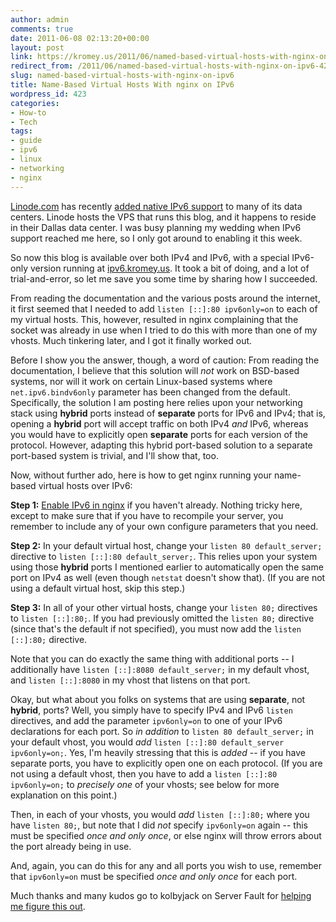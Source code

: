 ```yaml
---
author: admin
comments: true
date: 2011-06-08 02:13:20+00:00
layout: post
link: https://kromey.us/2011/06/named-based-virtual-hosts-with-nginx-on-ipv6-423.html
redirect_from: /2011/06/named-based-virtual-hosts-with-nginx-on-ipv6-423.html
slug: named-based-virtual-hosts-with-nginx-on-ipv6
title: Name-Based Virtual Hosts With nginx on IPv6
wordpress_id: 423
categories:
- How-to
- Tech
tags:
- guide
- ipv6
- linux
- networking
- nginx
---
```


[Linode.com](http://www.linode.com/?r=87f29c23fd8ce18fdc75ad888998a679311edfca) has recently [added native IPv6 support](http://blog.linode.com/2011/05/03/linode-launches-native-ipv6-support/) to many of its data centers. Linode hosts the VPS that runs this blog, and it happens to reside in their Dallas data center. I was busy planning my wedding when IPv6 support reached me here, so I only got around to enabling it this week.

So now this blog is available over both IPv4 and IPv6, with a special IPv6-only version running at [ipv6.kromey.us](http://ipv6.kromey.us/). It took a bit of doing, and a lot of trial-and-error, so let me save you some time by sharing how I succeeded.

From reading the documentation and the various posts around the internet, it first seemed that I needed to add `listen [::]:80 ipv6only=on` to each of my virtual hosts. This, however, resulted in nginx complaining that the socket was already in use when I tried to do this with more than one of my vhosts. Much tinkering later, and I got it finally worked out.

Before I show you the answer, though, a word of caution: From reading the documentation, I believe that this solution will _not_ work on BSD-based systems, nor will it work on certain Linux-based systems where `net.ipv6.bindv6only` parameter has been changed from the default. Specifically, the solution I am posting here relies upon your networking stack using **hybrid** ports instead of **separate** ports for IPv6 and IPv4; that is, opening a **hybrid** port will accept traffic on both IPv4 _and_ IPv6, whereas you would have to explicitly open **separate** ports for each version of the protocol. However, adapting this hybrid port-based solution to a separate port-based system is trivial, and I'll show that, too.

Now, without further ado, here is how to get nginx running your name-based virtual hosts over IPv6:

**Step 1:** [Enable IPv6 in nginx](http://kovyrin.net/2010/01/16/enabling-ipv6-support-in-nginx/) if you haven't already. Nothing tricky here, except to make sure that if you have to recompile your server, you remember to include any of your own configure parameters that you need.

**Step 2:** In your default virtual host, change your `listen 80 default_server;` directive to `listen [::]:80 default_server;`. This relies upon your system using those **hybrid** ports I mentioned earlier to automatically open the same port on IPv4 as well (even though `netstat` doesn't show that). (If you are not using a default virtual host, skip this step.)

**Step 3:** In all of your other virtual hosts, change your `listen 80;` directives to `listen [::]:80;`. If you had previously omitted the `listen 80;` directive (since that's the default if not specified), you must now add the `listen [::]:80;` directive.

Note that you can do exactly the same thing with additional ports -- I additionally have `listen [::]:8080 default_server;` in my default vhost, and `listen [::]:8080` in my vhost that listens on that port.

Okay, but what about you folks on systems that are using **separate**, not **hybrid**, ports? Well, you simply have to specify IPv4 and IPv6 `listen` directives, and add the parameter `ipv6only=on` to one of your IPv6 declarations for each port. So _in addition_ to `listen 80 default_server;` in your default vhost, you would _add_ `listen [::]:80 default_server ipv6only=on;`. Yes, I'm heavily stressing that this is _added_ -- if you have separate ports, you have to explicitly open one on each protocol. (If you are not using a default vhost, then you have to add a `listen [::]:80 ipv6only=on;` to _precisely one_ of your vhosts; see below for more explanation on this point.)

Then, in each of your vhosts, you would _add_ `listen [::]:80;` where you have `listen 80;`, but note that I did _not_ specify `ipv6only=on` again -- this must be specified _once and only once_, or else nginx will throw errors about the port already being in use.

And, again, you can do this for any and all ports you wish to use, remember that `ipv6only=on` must be specified _once and only once_ for each port.

Much thanks and many kudos go to kolbyjack on Server Fault for [helping me figure this out](http://serverfault.com/q/277653/76504).
